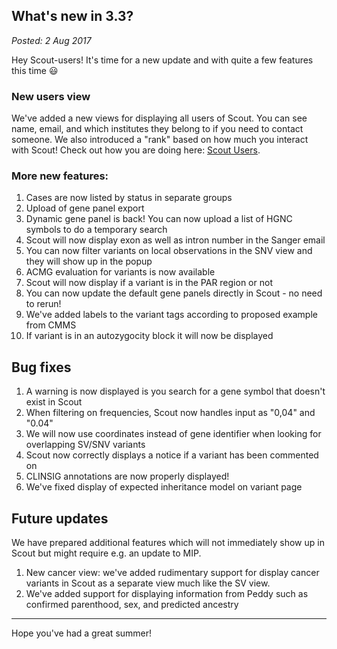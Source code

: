 ## What's new in 3.3?

_Posted: 2 Aug 2017_

Hey Scout-users! It's time for a new update and with quite a few features this time 😃

### New users view

We've added a new views for displaying all users of Scout. You can see name, email, and which institutes they belong to if you need to contact someone. We also introduced a "rank" based on how much you interact with Scout! Check out how you are doing here: [Scout Users](https://clinical-db.scilifelab.se:8083/users).

### More new features:

1. Cases are now listed by status in separate groups
2. Upload of gene panel export
3. Dynamic gene panel is back! You can now upload a list of HGNC symbols to do a temporary search
4. Scout will now display exon as well as intron number in the Sanger email
5. You can now filter variants on local observations in the SNV view and they will show up in the popup
6. ACMG evaluation for variants is now available
7. Scout will now display if a variant is in the PAR region or not
8. You can now update the default gene panels directly in Scout - no need to rerun!
9. We've added labels to the variant tags according to proposed example from CMMS
10. If variant is in an autozygocity block it will now be displayed

## Bug fixes

1. A warning is now displayed is you search for a gene symbol that doesn't exist in Scout
2. When filtering on frequencies, Scout now handles input as "0,04" and "0.04"
3. We will now use coordinates instead of gene identifier when looking for overlapping SV/SNV variants
4. Scout now correctly displays a notice if a variant has been commented on
5. CLINSIG annotations are now properly displayed!
6. We've fixed display of expected inheritance model on variant page

## Future updates

We have prepared additional features which will not immediately show up in Scout but might require e.g. an update to MIP.

1. New cancer view: we've added rudimentary support for display cancer variants in Scout as a separate view much like the SV view.
2. We've added support for displaying information from Peddy such as confirmed parenthood, sex, and predicted ancestry

--------------------------------

Hope you've had a great summer!
